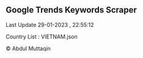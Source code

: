 

## Google Trends Keywords Scraper 
 
Last Update 29-01-2023 , 22:55:12

Country List :
VIETNAM.json



© Abdul Muttaqin 
